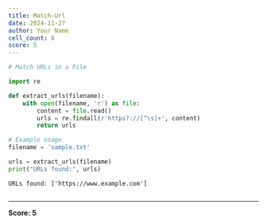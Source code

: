 ```yaml
---
title: Match-Url
date: 2024-11-27
author: Your Name
cell_count: 6
score: 5
---
```


```python
# Match URLs in a File
```


```python
import re
```


```python
def extract_urls(filename):
    with open(filename, 'r') as file:
        content = file.read()
        urls = re.findall(r'https?://[^\s]+', content)
        return urls
```


```python
# Example usage
filename = 'sample.txt'
```


```python
urls = extract_urls(filename)
print("URLs found:", urls)
```

    URLs found: ['https://www.example.com']



```python

```


---
**Score: 5**
